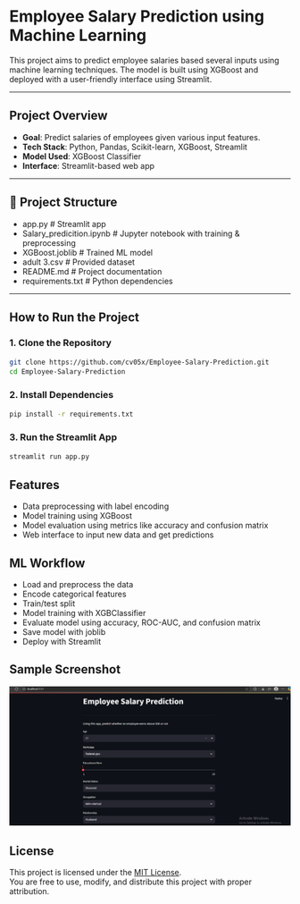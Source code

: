# Employee Salary Prediction using Machine Learning

This project aims to predict employee salaries based several inputs using machine learning techniques. The model is built using XGBoost and deployed with a user-friendly interface using Streamlit.

---

## Project Overview

- **Goal**: Predict salaries of employees given various input features.
- **Tech Stack**: Python, Pandas, Scikit-learn, XGBoost, Streamlit
- **Model Used**: XGBoost Classifier
- **Interface**: Streamlit-based web app

---

## 📂 Project Structure

- app.py # Streamlit app
- Salary_predicition.ipynb # Jupyter notebook with training & preprocessing
- XGBoost.joblib # Trained ML model
- adult 3.csv # Provided dataset
- README.md # Project documentation
- requirements.txt # Python dependencies

---

##  How to Run the Project

### 1. Clone the Repository
```bash
git clone https://github.com/cv05x/Employee-Salary-Prediction.git
cd Employee-Salary-Prediction

```
### 2. Install Dependencies
```bash
pip install -r requirements.txt

```

### 3. Run the Streamlit App
```bash
streamlit run app.py

```


## Features
- Data preprocessing with label encoding
- Model training using XGBoost
- Model evaluation using metrics like accuracy and confusion matrix
- Web interface to input new data and get predictions

## ML Workflow
- Load and preprocess the data
- Encode categorical features
- Train/test split
- Model training with XGBClassifier
- Evaluate model using accuracy, ROC-AUC, and confusion matrix
- Save model with joblib
- Deploy with Streamlit

## Sample Screenshot

![Streamlit App](images/Example.png)

## License

This project is licensed under the [MIT License](LICENSE).  
You are free to use, modify, and distribute this project with proper attribution.



